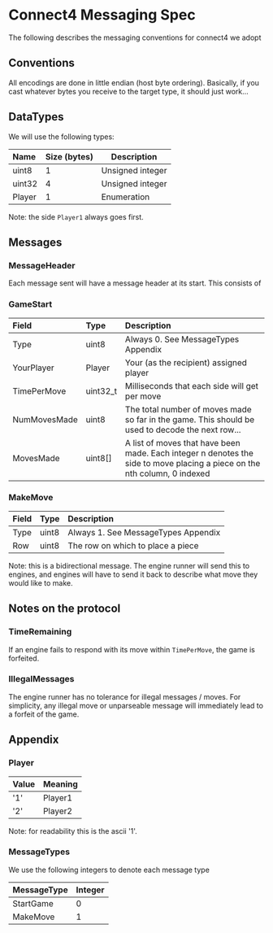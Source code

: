 # Connect4 Messaging Spec

The following describes the messaging conventions for connect4 we adopt

## Conventions

All encodings are done in little endian (host byte ordering). Basically, if you cast whatever bytes you receive to the target type, it should just work...

## DataTypes

We will use the following types:

| Name | Size (bytes) | Description |
|:-----|:-------------|-------------|
|uint8 | 1          | Unsigned integer |
|uint32| 4          | Unsigned integer |
|Player | 1          | Enumeration      |

Note: the side `Player1` always goes first.

## Messages

### MessageHeader

Each message sent will have a message header at its start. This consists of

### GameStart

| Field | Type | Description |
|:------|:-----|:------------|
| Type  | uint8 | Always 0. See MessageTypes Appendix |
| YourPlayer | Player | Your (as the recipient) assigned player |
| TimePerMove | uint32_t | Milliseconds that each side will get per move |
| NumMovesMade | uint8 | The total number of moves made so far in the game. This should be used to decode the next row... |
| MovesMade | uint8[] | A list of moves that have been made. Each integer n denotes the side to move placing a piece on the nth column, 0 indexed |


### MakeMove

| Field | Type | Description |
|:------|:-----|:-------|
| Type  | uint8 | Always 1. See MessageTypes Appendix |
| Row | uint8 | The row on which to place a piece   |

Note: this is a bidirectional message. The engine runner will send this to engines, and engines will have to send it back to describe what move they would like to make. 

## Notes on the protocol

### TimeRemaining

If an engine fails to respond with its move within `TimePerMove`, the game is forfeited.

### IllegalMessages

The engine runner has no tolerance for illegal messages / moves. For simplicity, any illegal move or unparseable message will immediately lead to a forfeit of the game.

## Appendix

### Player

| Value | Meaning |
|:------|:-----|
| '1'   | Player1 |
| '2'   | Player2 |

Note: for readability this is the ascii '1'.

### MessageTypes

We use the following integers to denote each message type

| MessageType | Integer |
|:------------|:------|
| StartGame   | 0     |
| MakeMove    | 1     |
